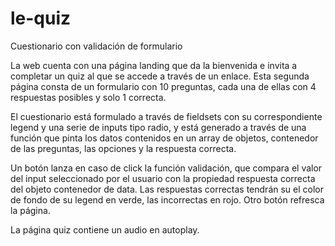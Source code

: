 # le-quiz
Cuestionario con validación de formulario

La web cuenta con una página landing que da la bienvenida e invita a completar un quiz al que se accede a través de un enlace.
Esta segunda página consta de un formulario con 10 preguntas, cada una de ellas con 4 respuestas posibles y solo 1 correcta.

El cuestionario está formulado a través de fieldsets con su correspondiente legend y una serie de inputs tipo radio, y está generado a través de una función que pinta los datos contenidos en un array de objetos, contenedor de las preguntas, las opciones y la respuesta correcta.

Un botón lanza en caso de click la función validación, que compara el valor del input seleccionado por el usuario con la propiedad respuesta correcta del objeto contenedor de data. Las respuestas correctas tendrán su el color de fondo de su legend en verde, las incorrectas en rojo. Otro botón refresca la página.

La página quiz contiene un audio en autoplay.
